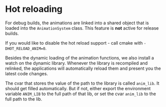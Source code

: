 # Hot reloading

For debug builds, the animations are linked into a shared object that is loaded into the `AnimationSystem` class. This feature is __not__ active for release builds.

If you would like to disable the hot reload support - call cmake with `-DHOT_RELOAD_ANIM=0`.

Besides the dynamic loading of the animation functions, we also install a watch on the dynamic library. Whenever the library is recompiled and relinked, the applications will automatically reload them and present you the latest code changes.

The cvar that stores the value of the path to the library is called `anim_lib`. It should get filled automatically. But if not, either export the environment variable `ANIM_LIB` to the full path of that lib, or set the cvar `anim_lib` to the full path to the lib.
